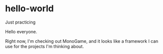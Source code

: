 # hello-world
Just practicing

Hello everyone.

Right now, I'm checking out MonoGame, and it looks like a framework I can use for the projects I'm thinking about.
